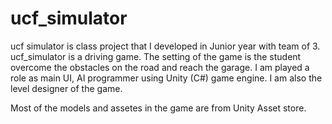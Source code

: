 # ucf_simulator

ucf simulator is class project that I developed in Junior year with team of 3.
ucf_simulator is a driving game. The setting of the game is the student overcome the obstacles on the road and reach the garage.
I am played a role as main UI, AI programmer using Unity (C#) game engine.
I am also the level designer of the game.

Most of the models and assetes in the game are from Unity Asset store.
